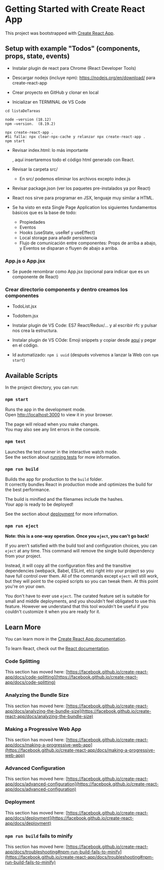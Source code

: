 # Getting Started with Create React App

This project was bootstrapped with [Create React App](https://github.com/facebook/create-react-app).

## Setup with example "Todos"  (components, props, state, events)

- Instalar plugin de react para Chrome (React Developer Tools)

- Descargar nodejs (incluye npm): https://nodejs.org/en/download/ para create-react-app

- Crear proyecto en GitHub y clonar en local

- Inicializar en TERMINAL de VS Code
  
```shell
cd listaDeTareas

node —version (18.12)
npm —version.  (8.19.2)

npx create-react-app .
#Si falla: npx clear-npx-cache y relanzar npx create-react-app .
npm start

```

- Revisar index.html: lo más importante <div id="root"></div>, aquí insertaremos todo el código html generado con React.
- Revisar la carpeta src/
  - En src/ podemos eliminar los archivos excepto index.js
- Revisar package.json (ver los paquetes pre-instalados ya por React)
- React nos sirve para programar en JSX, lenguaje muy similar a HTML.

- Se ha visto en esta Single Page Application los siguientes fundamentos básicos que es la base de todo:
  - Propiedades
  - Eventos
  - Hooks (useState, useRef y useEffect)
  - Local storage para añadir persistencia
  - Flujo de comunicación entre componentes: Props de arriba a abajo, y Eventos se disparan o fluyen de abajo a arriba.

### App.js o App.jsx
- Se puede renombrar como App.jsx (opcional para indicar que es un componente de React)

### Crear directorio components y dentro creamos los componentes
- TodoList.jsx
- TodoItem.jsx

- Instalar plugin de VS Code: ES7 React/Redux/... y al escribir rfc y pulsar <intro> nos crea la estructura.

- Instalar plugin de VS COde: Emoji snippets y copiar desde [aquí](https://emojipedia.org/symbols/) y pegar en el código.

- Id automatizado:  `npm i uuid`  (después volvemos a lanzar la Web con `npm start`)

## Available Scripts

In the project directory, you can run:

### `npm start`

Runs the app in the development mode.\
Open [http://localhost:3000](http://localhost:3000) to view it in your browser.

The page will reload when you make changes.\
You may also see any lint errors in the console.

### `npm test`

Launches the test runner in the interactive watch mode.\
See the section about [running tests](https://facebook.github.io/create-react-app/docs/running-tests) for more information.

### `npm run build`

Builds the app for production to the `build` folder.\
It correctly bundles React in production mode and optimizes the build for the best performance.

The build is minified and the filenames include the hashes.\
Your app is ready to be deployed!

See the section about [deployment](https://facebook.github.io/create-react-app/docs/deployment) for more information.

### `npm run eject`

**Note: this is a one-way operation. Once you `eject`, you can't go back!**

If you aren't satisfied with the build tool and configuration choices, you can `eject` at any time. This command will remove the single build dependency from your project.

Instead, it will copy all the configuration files and the transitive dependencies (webpack, Babel, ESLint, etc) right into your project so you have full control over them. All of the commands except `eject` will still work, but they will point to the copied scripts so you can tweak them. At this point you're on your own.

You don't have to ever use `eject`. The curated feature set is suitable for small and middle deployments, and you shouldn't feel obligated to use this feature. However we understand that this tool wouldn't be useful if you couldn't customize it when you are ready for it.

## Learn More

You can learn more in the [Create React App documentation](https://facebook.github.io/create-react-app/docs/getting-started).

To learn React, check out the [React documentation](https://reactjs.org/).

### Code Splitting

This section has moved here: [https://facebook.github.io/create-react-app/docs/code-splitting](https://facebook.github.io/create-react-app/docs/code-splitting)

### Analyzing the Bundle Size

This section has moved here: [https://facebook.github.io/create-react-app/docs/analyzing-the-bundle-size](https://facebook.github.io/create-react-app/docs/analyzing-the-bundle-size)

### Making a Progressive Web App

This section has moved here: [https://facebook.github.io/create-react-app/docs/making-a-progressive-web-app](https://facebook.github.io/create-react-app/docs/making-a-progressive-web-app)

### Advanced Configuration

This section has moved here: [https://facebook.github.io/create-react-app/docs/advanced-configuration](https://facebook.github.io/create-react-app/docs/advanced-configuration)

### Deployment

This section has moved here: [https://facebook.github.io/create-react-app/docs/deployment](https://facebook.github.io/create-react-app/docs/deployment)

### `npm run build` fails to minify

This section has moved here: [https://facebook.github.io/create-react-app/docs/troubleshooting#npm-run-build-fails-to-minify](https://facebook.github.io/create-react-app/docs/troubleshooting#npm-run-build-fails-to-minify)
